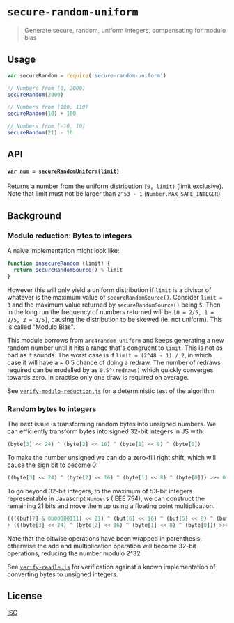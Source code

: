 # `secure-random-uniform`

> Generate secure, random, uniform integers, compensating for modulo bias

## Usage

```js
var secureRandom = require('secure-random-uniform')

// Numbers from [0, 2000)
secureRandom(2000)

// Numbers from [100, 110)
secureRandom(10) + 100

// Numbers from [-10, 10]
secureRandom(21) - 10
```

## API

#### `var num = secureRandomUniform(limit)`
Returns a number from the uniform distribution `[0, limit)` (limit exclusive).
Note that limit must not be larger than `2^53 - 1` (`Number.MAX_SAFE_INTEGER`).

## Background

### Modulo reduction: Bytes to integers

A naive implementation might look like:

```js
function insecureRandom (limit) {
  return secureRandomSource() % limit
}
```

However this will only yield a uniform distribution if `limit` is a divisor
of whatever is the maximum value of `secureRandomSource()`. Consider `limit = 3`
and the maximum value returned by `secureRandomSource()` being `5`. Then in the
long run the frequency of numbers returned will be `[0 = 2/5, 1 = 2/5, 2 = 1/5]`,
causing the distribution to be skewed (ie. not uniform).
This is called "Modulo Bias".

This module borrows from `arc4random_uniform` and keeps generating a new random
number until it hits a range that's congruent to `limit`. This is not as bad as
it sounds. The worst case is if `limit ≈ (2^48 - 1) / 2`, in which case it will
have a ~ 0.5 chance of doing a redraw. The number of redraws required can be
modelled by as `0.5^(redraws)` which quickly converges towards zero. In practise
only one draw is required on average.

See [`verify-modulo-reduction.js`](verify-modulo-reduction.js) for a deterministic test of the algorithm

### Random bytes to integers

The next issue is transforming random bytes into unsigned numbers. We can
efficiently transform bytes into signed 32-bit integers in JS with:

```js
(byte[3] << 24) ^ (byte[2] << 16) ^ (byte[1] << 8) ^ (byte[0])
```

To make the number unsigned we can do a zero-fill right shift, which will cause
the sign bit to become 0:

```js
((byte[3] << 24) ^ (byte[2] << 16) ^ (byte[1] << 8) ^ (byte[0])) >>> 0
```

To go beyond 32-bit integers, to the maximum of 53-bit integers representable in
Javascript `Number`s (IEEE 754), we can construct the remaining 21 bits and move
them up using a floating point multiplication.

```js
((((buf[7] & 0b00000111) << 21) ^ (buf[6] << 16) ^ (buf[5] << 8) ^ (buf[4])) >>> 0) * 0x100000000
+ (((byte[3] << 24) ^ (byte[2] << 16) ^ (byte[1] << 8) ^ (byte[0])) >>> 0)
```

Note that the bitwise operations have been wrapped in parenthesis, otherwise
the add and multiplication operation will become 32-bit operations,
reducing the number modulo 2^32

See [`verify-readle.js`](verify-readle.js) for verification against a known
implementation of converting bytes to unsigned integers.

## License

[ISC](LICENSE.md)
